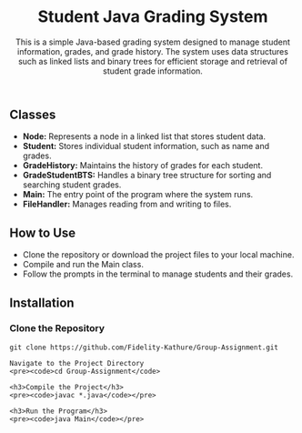 
<header>
    <h1>Student Java Grading System</h1>
    <p>This is a simple Java-based grading system designed to manage student information, grades, and grade history. The system uses data structures such as linked lists and binary trees for efficient storage and retrieval of student grade information.</p>
</header>

<section>
    <h2>Classes</h2>
    <ul>
        <li><strong>Node:</strong> Represents a node in a linked list that stores student data.</li>
        <li><strong>Student:</strong> Stores individual student information, such as name and grades.</li>
        <li><strong>GradeHistory:</strong> Maintains the history of grades for each student.</li>
        <li><strong>GradeStudentBTS:</strong> Handles a binary tree structure for sorting and searching student grades.</li>
        <li><strong>Main:</strong> The entry point of the program where the system runs.</li>
        <li><strong>FileHandler:</strong> Manages reading from and writing to files.</li>
    </ul>
</section>

<section>
    <h2>How to Use</h2>
    <ul>
        <li>Clone the repository or download the project files to your local machine.</li>
        <li>Compile and run the Main class.</li>
        <li>Follow the prompts in the terminal to manage students and their grades.</li>
    </ul>
</section>

<section>
    <h2>Installation</h2>
    <h3>Clone the Repository</h3>
    <pre><code>git clone https://github.com/Fidelity-Kathure/Group-Assignment.git</code></pre>
    
    Navigate to the Project Directory
    <pre><code>cd Group-Assignment</code>

    <h3>Compile the Project</h3>
    <pre><code>javac *.java</code></pre>

    <h3>Run the Program</h3>
    <pre><code>java Main</code></pre>
</section>


